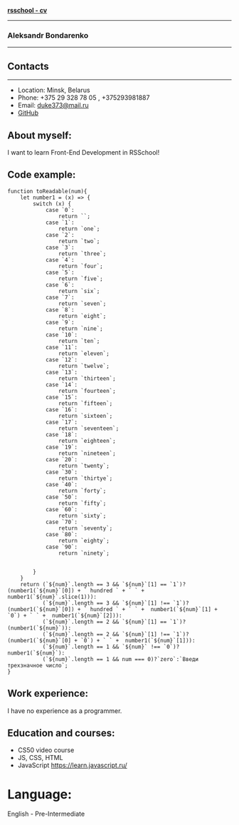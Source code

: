 [__rsschool - cv__](https://github.com/Duke373/rsschool-cv/tree/gh-pages)

---
### Aleksandr Bondarenko

---

## Contacts

---

* Location: Minsk, Belarus
* Phone: +375 29 328 78 05 , +375293981887
* Email: duke373@mail.ru
* [GitHub](https://github.com/Duke373)

## About myself:
I want to learn Front-End Development in RSSchool!

## Code example:
```
function toReadable(num){
    let number1 = (x) => {
        switch (x) {
            case `0`:
                return ``;
            case `1`:
                return `one`;
            case `2`:
                return `two`;
            case `3`:
                return `three`;
            case `4`:
                return `four`;
            case `5`:
                return `five`;
            case `6`:
                return `six`;
            case `7`:
                return `seven`;
            case `8`:
                return `eight`;
            case `9`:
                return `nine`;
            case `10`:
                return `ten`;
            case `11`:
                return `eleven`;
            case `12`:
                return `twelve`;
            case `13`:
                return `thirteen`;
            case `14`:
                return `fourteen`;
            case `15`:
                return `fifteen`;
            case `16`:
                return `sixteen`;
            case `17`:
                return `seventeen`;
            case `18`:
                return `eighteen`;
            case `19`:
                return `nineteen`;
            case `20`:
                return `twenty`;
            case `30`:
                return `thirtye`;
            case `40`:
                return `forty`;
            case `50`:
                return `fifty`;
            case `60`:
                return `sixty`;
            case `70`:
                return `seventy`;
            case `80`:
                return `eighty`;
            case `90`:
                return `ninety`;
            
            
        }
    }
    return (`${num}`.length == 3 && `${num}`[1] == `1`)?(number1(`${num}`[0]) + ` hundred ` + ` ` + number1(`${num}`.slice(1))):
           (`${num}`.length == 3 && `${num}`[1] !== `1`)?(number1(`${num}`[0]) + ` hundred ` + ` ` +  number1(`${num}`[1] + `0`) + ` ` +  number1(`${num}`[2])):
           (`${num}`.length == 2 && `${num}`[1] == `1`)?(number1(`${num}`)):
           (`${num}`.length == 2 && `${num}`[1] !== `1`)?(number1(`${num}`[0] + `0`) + ` ` +  number1(`${num}`[1])):
           (`${num}`.length == 1 && `${num}` !== `0`)?number1(`${num}`):
           (`${num}`.length == 1 && num === 0)?`zero`:`Введи трехзначное число`;
}
```
## Work experience:

I have no experience as a programmer.

## Education and courses:

* CS50 video course
* JS, CSS, HTML 
* JavaScript https://learn.javascript.ru/

# Language:

English - Pre-Intermediate

